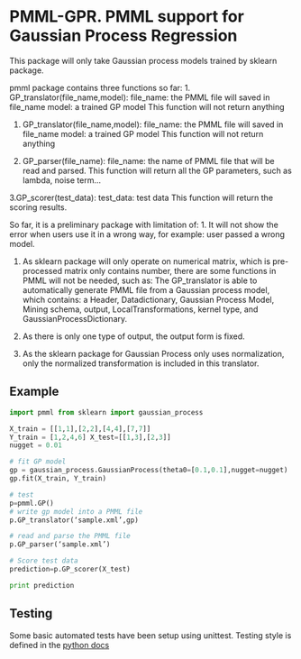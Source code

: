 # PMML-GPR. PMML support for Gaussian Process Regression

This package will only take Gaussian process models trained by sklearn package.

pmml package contains three functions so far: 1. GP_translator(file_name,model): file_name: the PMML file will saved in file_name model: a trained GP model This function will not return anything

1. GP_translator(file_name,model):
	file_name: the PMML file will saved in file_name
	model: a trained GP model
	This function will not return anything

2. GP_parser(file_name):
	file_name: the name of PMML file that will be read and parsed.
	This function will return all the GP parameters, such as lambda, noise term…

3.GP_scorer(test_data):
	test_data: test data
	This function will return the scoring results.

So far, it is a preliminary package with limitation of: 1. It will not show the error when users use it in a wrong way, for example: user passed a wrong model.

1.  As sklearn package will only operate on numerical matrix, which is pre-processed matrix only contains number, there are some functions in PMML will not be needed, such as:
    The GP_translator is able to automatically generate PMML file from a Gaussian process model, which contains: a Header, Datadictionary, Gaussian Process Model, Mining schema, output, LocalTransformations, kernel type, and GaussianProcessDictionary.

2.  As there is only one type of output, the output form is fixed.

3.  As the sklearn package for Gaussian Process only uses normalization, only the normalized transformation is included in this translator.

## Example

```python
import pmml from sklearn import gaussian_process

X_train = [[1,1],[2,2],[4,4],[7,7]]
Y_train = [1,2,4,6] X_test=[[1,3],[2,3]]
nugget = 0.01

# fit GP model
gp = gaussian_process.GaussianProcess(theta0=[0.1,0.1],nugget=nugget)
gp.fit(X_train, Y_train)

# test
p=pmml.GP()
# write gp model into a PMML file
p.GP_translator(‘sample.xml’,gp)

# read and parse the PMML file
p.GP_parser(‘sample.xml’)

# Score test data
prediction=p.GP_scorer(X_test)

print prediction
```

## Testing
Some basic automated tests have been setup using unittest.
Testing style is defined in the [python docs](http://docs.python-guide.org/en/latest/writing/tests/)








